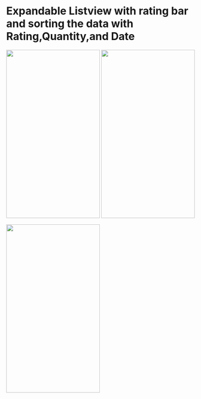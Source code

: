 # Expandable Listview with rating bar and sorting the data with Rating,Quantity,and Date



<img src="https://user-images.githubusercontent.com/16043212/100848934-d86ae900-34a7-11eb-97f9-b633e1ead1d3.png" width="250" height="450" />        <img src="https://user-images.githubusercontent.com/16043212/100848981-e6206e80-34a7-11eb-9197-2b386852c582.png" width="250" height="450" />





<img src="https://user-images.githubusercontent.com/16043212/100849004-eb7db900-34a7-11eb-9740-21d3fa7be54f.png" width="250" height="450" />


